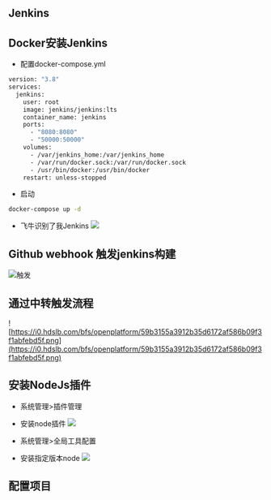 ## Jenkins
## Docker安装Jenkins
+ 配置docker-compose.yml
```bash
version: "3.8"
services:
  jenkins:
    user: root
    image: jenkins/jenkins:lts
    container_name: jenkins
    ports:
      - "8080:8080"
      - "50000:50000"
    volumes:
      - /var/jenkins_home:/var/jenkins_home
      - /var/run/docker.sock:/var/run/docker.sock
      - /usr/bin/docker:/usr/bin/docker
    restart: unless-stopped
```
+ 启动 
```bash
docker-compose up -d
```
+ 飞牛识别了我Jenkins
![](https://i0.hdslb.com/bfs/openplatform/236e7b26726f2f1fc0a9cce342c36781f891251d.png@1e_1c.webp)


## Github webhook 触发jenkins构建
![触发](https://i0.hdslb.com/bfs/openplatform/8f0fb2a417957e5e6463425d86eedcc231b0434a.png)
## 通过中转触发流程
![https://i0.hdslb.com/bfs/openplatform/59b3155a3912b35d6172af586b09f3f1abfebd5f.png](https://i0.hdslb.com/bfs/openplatform/59b3155a3912b35d6172af586b09f3f1abfebd5f.png)


## 安装NodeJs插件
+ 系统管理>插件管理
+ 安装node插件
![](https://i0.hdslb.com/bfs/openplatform/32119dc1611d6c668f22b53facaa4159cb132804.png@1e_1c.webp)

+ 系统管理>全局工具配置
+ 安装指定版本node
![](https://i0.hdslb.com/bfs/openplatform/12f18c1a489ee97dac4924364e75b6749c253a2e.png@1e_1c.webp)

## 配置项目